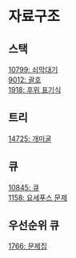 # 자료구조

## 스택

[10799: 쇠막대기](https://www.acmicpc.net/problem/10799)<br>
[9012: 괄호](https://www.acmicpc.net/problem/9012)<br>
[1918: 후위 표기식](https://www.acmicpc.net/problem/1918)<br>

## 트리

[14725: 개미굴](https://www.acmicpc.net/problem/14725)<br>

## 큐

[10845: 큐](https://www.acmicpc.net/problem/10845)<br>
[1158: 요세푸스 문제](https://www.acmicpc.net/problem/1158)<br>

## 우선순위 큐

[1766: 문제집](https://www.acmicpc.net/problem/1766)<br>
